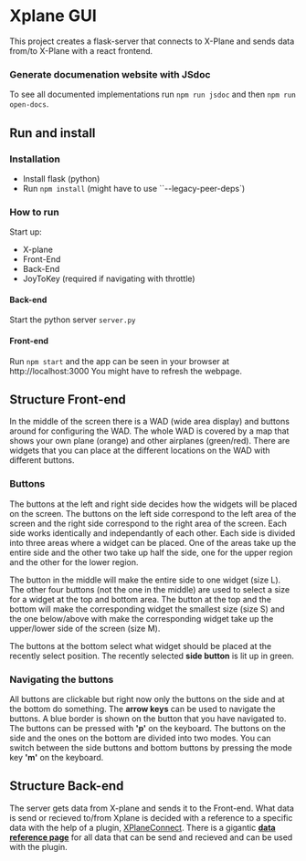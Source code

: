 # Xplane GUI
This project creates a flask-server that connects to X-Plane and sends data from/to X-Plane with a react frontend.

### Generate documenation website with JSdoc
To see all documented implementations run `npm run jsdoc` and then `npm run open-docs`.

## Run and install

### Installation
- Install flask (python)
- Run `npm install` (might have to use ``--legacy-peer-deps`)

### How to run
Start up:
- X-plane
- Front-End
- Back-End
- JoyToKey (required if navigating with throttle)

#### Back-end
Start the python server `server.py`

#### Front-end
Run `npm start` and the app can be seen in your browser at http://localhost:3000
You might have to refresh the webpage.

## Structure Front-end
In the middle of the screen there is a WAD (wide area display) and buttons around for configuring
the WAD. The whole WAD is covered by a map that shows your own plane (orange) and other airplanes (green/red).
There are widgets that you can place at the different locations on the WAD with different buttons.

### Buttons
The buttons at the left and right side decides how the widgets will be placed on the screen. The buttons
on the left side correspond to the left area of the screen and the right side correspond to the right area of the screen.
Each side works identically and independantly of each other. Each side is divided into three areas where a widget can be placed.
One of the areas take up the entire side and the other two take up half the side, one for the upper region and the other for the lower region.

The button in the middle will make the entire side to one widget (size L).
The other four buttons (not the one in the middle) are used to select a size for a widget at the top and bottom area.
The button at the top and the bottom will make the corresponding widget the smallest size (size S) and the one below/above
with make the corresponding widget take up the upper/lower side of the screen (size M).

The buttons at the bottom select what widget should be placed at the recently select position. The recently
selected **side button** is lit up in green.

### Navigating the buttons
All buttons are clickable but right now only the buttons on the side and at the bottom do something.
The **arrow keys** can be used to navigate the buttons. A blue border is shown on the button that you have
navigated to. The buttons can be pressed with **'p'** on the keyboard. The buttons on the side and the ones
on the bottom are divided into two modes. You can switch between the side buttons and bottom buttons by pressing
the mode key **'m'** on the keyboard.

###

## Structure Back-end
The server gets data from X-plane and sends it to the Front-end. What data is send or recieved to/from Xplane
is decided with a reference to a specific data with the help of a plugin, [XPlaneConnect](https://github.com/nasa/XPlaneConnect).
There is a gigantic **[data reference page](https://developer.x-plane.com/datarefs/)** for all data that can be send and recieved and can be used with the plugin.